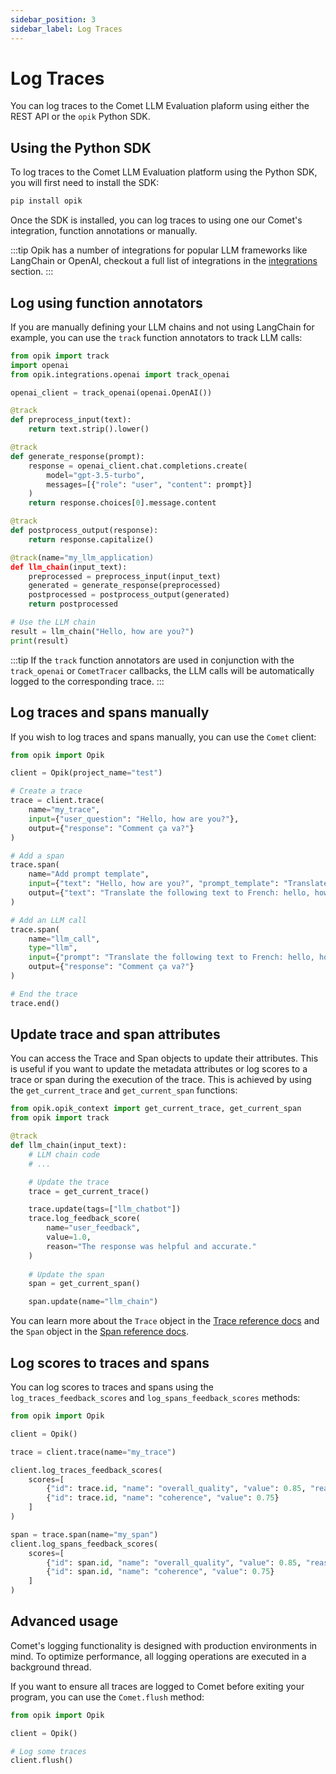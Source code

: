 ```yaml
---
sidebar_position: 3
sidebar_label: Log Traces
---
```


# Log Traces

You can log traces to the Comet LLM Evaluation plaform using either the REST API or the `opik` Python SDK.

## Using the Python SDK

To log traces to the Comet LLM Evaluation platform using the Python SDK, you will first need to install the SDK:

```bash
pip install opik
```

Once the SDK is installed, you can log traces to using one our Comet's integration, function annotations or manually.

:::tip
Opik has a number of integrations for popular LLM frameworks like LangChain or OpenAI, checkout a full list of integrations in the [integrations](/tracing/integrations/overview) section.
:::

## Log using function annotators

If you are manually defining your LLM chains and not using LangChain for example, you can use the `track` function annotators to track LLM calls:

```python
from opik import track
import openai
from opik.integrations.openai import track_openai

openai_client = track_openai(openai.OpenAI())

@track
def preprocess_input(text):
    return text.strip().lower()

@track
def generate_response(prompt):
    response = openai_client.chat.completions.create(
        model="gpt-3.5-turbo",
        messages=[{"role": "user", "content": prompt}]
    )
    return response.choices[0].message.content

@track
def postprocess_output(response):
    return response.capitalize()

@track(name="my_llm_application)
def llm_chain(input_text):
    preprocessed = preprocess_input(input_text)
    generated = generate_response(preprocessed)
    postprocessed = postprocess_output(generated)
    return postprocessed

# Use the LLM chain
result = llm_chain("Hello, how are you?")
print(result)
```

:::tip
    If the `track` function annotators are used in conjunction with the `track_openai` or `CometTracer` callbacks, the LLM calls will be automatically logged to the corresponding trace.
:::

## Log traces and spans manually

If you wish to log traces and spans manually, you can use the `Comet` client:

```python
from opik import Opik

client = Opik(project_name="test")

# Create a trace
trace = client.trace(
    name="my_trace",
    input={"user_question": "Hello, how are you?"},
    output={"response": "Comment ça va?"}
)

# Add a span
trace.span(
    name="Add prompt template",
    input={"text": "Hello, how are you?", "prompt_template": "Translate the following text to French: {text}"},
    output={"text": "Translate the following text to French: hello, how are you?"}
)

# Add an LLM call
trace.span(
    name="llm_call",
    type="llm",
    input={"prompt": "Translate the following text to French: hello, how are you?"},
    output={"response": "Comment ça va?"}
)

# End the trace
trace.end()
```

## Update trace and span attributes

You can access the Trace and Span objects to update their attributes. This is useful if you want to update the metadata attributes or log scores to a trace or span during the execution of the trace. This is achieved by using the `get_current_trace` and `get_current_span` functions:

```python
from opik.opik_context import get_current_trace, get_current_span
from opik import track

@track
def llm_chain(input_text):
    # LLM chain code
    # ...

    # Update the trace
    trace = get_current_trace()

    trace.update(tags=["llm_chatbot"])
    trace.log_feedback_score(
        name="user_feedback",
        value=1.0,
        reason="The response was helpful and accurate."
    )
    
    # Update the span
    span = get_current_span()

    span.update(name="llm_chain")
```

You can learn more about the `Trace` object in the [Trace reference docs](/sdk-reference-docs/Objects/Trace.html) and the `Span` object in the [Span reference docs](/sdk-reference-docs/Objects/Span.html).

## Log scores to traces and spans

You can log scores to traces and spans using the `log_traces_feedback_scores` and `log_spans_feedback_scores` methods:

```python
from opik import Opik

client = Opik()

trace = client.trace(name="my_trace")

client.log_traces_feedback_scores(
    scores=[
        {"id": trace.id, "name": "overall_quality", "value": 0.85, "reason": "The response was helpful and accurate."},
        {"id": trace.id, "name": "coherence", "value": 0.75}
    ]
)

span = trace.span(name="my_span")
client.log_spans_feedback_scores(
    scores=[
        {"id": span.id, "name": "overall_quality", "value": 0.85, "reason": "The response was helpful and accurate."},
        {"id": span.id, "name": "coherence", "value": 0.75}
    ]
)
```

## Advanced usage

Comet's logging functionality is designed with production environments in mind. To optimize performance, all logging operations are executed in a background thread.

If you want to ensure all traces are logged to Comet before exiting your program, you can use the `Comet.flush` method:

```python
from opik import Opik

client = Opik()

# Log some traces
client.flush()
```
